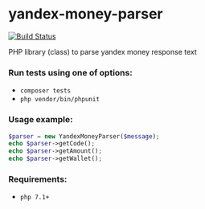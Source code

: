 yandex-money-parser
====================

[![Build Status](https://travis-ci.org/bopoda/yandex-money-parser.svg?branch=master)](https://travis-ci.org/bopoda/yandex-money-parser)

PHP library (class) to parse yandex money response text

### Run tests using one of options:
- `composer tests`
- `php vendor/bin/phpunit`

### Usage example:
```php
$parser = new YandexMoneyParser($message);
echo $parser->getCode(); 
echo $parser->getAmount();
echo $parser->getWallet();
```

### Requirements:
- `php 7.1+`
